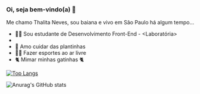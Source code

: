 ### Oi, seja bem-vindo(a) &#127803;



<!--
**ThalitaNeves95/ThalitaNeves95** is a ✨ _special_ ✨ repository because its `README.md` (this file) appears on your GitHub profile. -->

Me chamo Thalita Neves, sou baiana e vivo em São Paulo há algum tempo...  

- 👩‍🎓 Sou estudante de Desenvolvimento Front-End - <Laboratória>
- 
- 🌿 Amo cuidar das plantinhas
- 🏃‍♀️ Fazer esportes ao ar livre 
- 🐈 Mimar minhas gatinhas 🐈



[![Top Langs](https://github-readme-stats.vercel.app/api/top-langs/?username=ThalitaNeves95&theme=react&show_icons=true)](https://github.com/ThalitaNeves95) 


![Anurag's GitHub stats](https://github-readme-stats.vercel.app/api?username=ThalitaNeves95&theme=react&show_icons=true)


